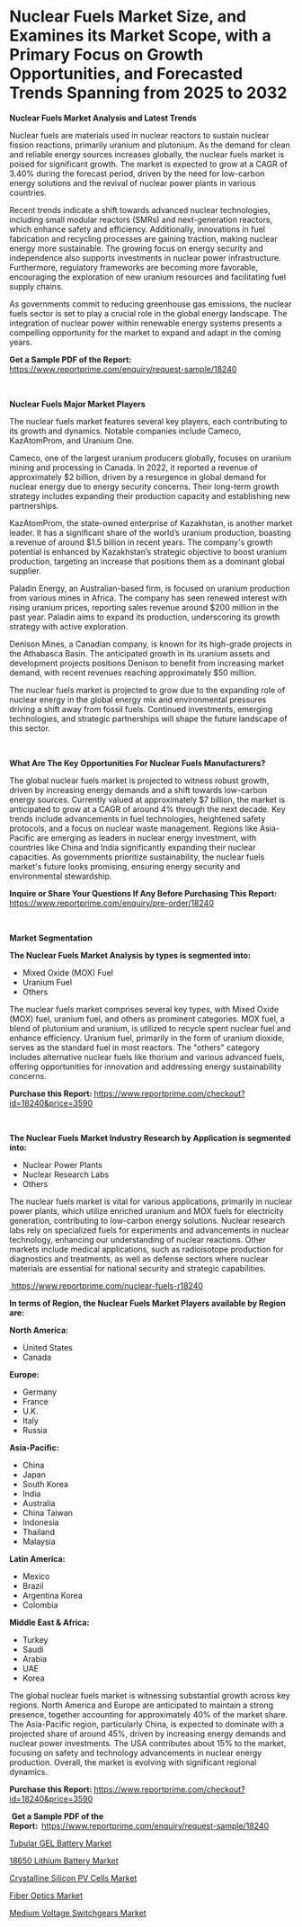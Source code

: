 <p><h1>Nuclear Fuels Market Size, and Examines its Market Scope, with a Primary Focus on Growth Opportunities, and Forecasted Trends Spanning from 2025 to 2032</h1></p><p><strong>Nuclear Fuels Market Analysis and Latest Trends</strong></p>
<p><p>Nuclear fuels are materials used in nuclear reactors to sustain nuclear fission reactions, primarily uranium and plutonium. As the demand for clean and reliable energy sources increases globally, the nuclear fuels market is poised for significant growth. The market is expected to grow at a CAGR of 3.40% during the forecast period, driven by the need for low-carbon energy solutions and the revival of nuclear power plants in various countries.</p><p>Recent trends indicate a shift towards advanced nuclear technologies, including small modular reactors (SMRs) and next-generation reactors, which enhance safety and efficiency. Additionally, innovations in fuel fabrication and recycling processes are gaining traction, making nuclear energy more sustainable. The growing focus on energy security and independence also supports investments in nuclear power infrastructure. Furthermore, regulatory frameworks are becoming more favorable, encouraging the exploration of new uranium resources and facilitating fuel supply chains.</p><p>As governments commit to reducing greenhouse gas emissions, the nuclear fuels sector is set to play a crucial role in the global energy landscape. The integration of nuclear power within renewable energy systems presents a compelling opportunity for the market to expand and adapt in the coming years.</p></p>
<p><strong>Get a Sample PDF of the Report:&nbsp;</strong> <a href="https://www.reportprime.com/enquiry/request-sample/18240?utm_campaign=1130&utm_medium=2&utm_source=Github&utm_content=ia&utm_term=19032025&utm_id=nuclear-fuels">https://www.reportprime.com/enquiry/request-sample/18240</a></p>
<p>&nbsp;</p>
<p><strong>Nuclear Fuels Major Market Players</strong></p>
<p><p>The nuclear fuels market features several key players, each contributing to its growth and dynamics. Notable companies include Cameco, KazAtomProm, and Uranium One. </p><p>Cameco, one of the largest uranium producers globally, focuses on uranium mining and processing in Canada. In 2022, it reported a revenue of approximately $2 billion, driven by a resurgence in global demand for nuclear energy due to energy security concerns. Their long-term growth strategy includes expanding their production capacity and establishing new partnerships.</p><p>KazAtomProm, the state-owned enterprise of Kazakhstan, is another market leader. It has a significant share of the world’s uranium production, boasting a revenue of around $1.5 billion in recent years. The company's growth potential is enhanced by Kazakhstan’s strategic objective to boost uranium production, targeting an increase that positions them as a dominant global supplier.</p><p>Paladin Energy, an Australian-based firm, is focused on uranium production from various mines in Africa. The company has seen renewed interest with rising uranium prices, reporting sales revenue around $200 million in the past year. Paladin aims to expand its production, underscoring its growth strategy with active exploration.</p><p>Denison Mines, a Canadian company, is known for its high-grade projects in the Athabasca Basin. The anticipated growth in its uranium assets and development projects positions Denison to benefit from increasing market demand, with recent revenues reaching approximately $50 million.</p><p>The nuclear fuels market is projected to grow due to the expanding role of nuclear energy in the global energy mix and environmental pressures driving a shift away from fossil fuels. Continued investments, emerging technologies, and strategic partnerships will shape the future landscape of this sector.</p></p>
<p>&nbsp;</p>
<p><strong>What Are The Key Opportunities For Nuclear Fuels Manufacturers?</strong></p>
<p><p>The global nuclear fuels market is projected to witness robust growth, driven by increasing energy demands and a shift towards low-carbon energy sources. Currently valued at approximately $7 billion, the market is anticipated to grow at a CAGR of around 4% through the next decade. Key trends include advancements in fuel technologies, heightened safety protocols, and a focus on nuclear waste management. Regions like Asia-Pacific are emerging as leaders in nuclear energy investment, with countries like China and India significantly expanding their nuclear capacities. As governments prioritize sustainability, the nuclear fuels market's future looks promising, ensuring energy security and environmental stewardship.</p></p>
<p><strong>Inquire or Share Your Questions If Any Before Purchasing This Report:</strong> <a href="https://www.reportprime.com/enquiry/pre-order/18240?utm_campaign=1130&utm_medium=2&utm_source=Github&utm_content=ia&utm_term=19032025&utm_id=nuclear-fuels">https://www.reportprime.com/enquiry/pre-order/18240</a></p>
<p>&nbsp;</p>
<p><strong>Market Segmentation</strong></p>
<p><strong>The Nuclear Fuels Market Analysis by types is segmented into:</strong></p>
<p><ul><li>Mixed Oxide (MOX) Fuel</li><li>Uranium Fuel</li><li>Others</li></ul></p>
<p><p>The nuclear fuels market comprises several key types, with Mixed Oxide (MOX) fuel, uranium fuel, and others as prominent categories. MOX fuel, a blend of plutonium and uranium, is utilized to recycle spent nuclear fuel and enhance efficiency. Uranium fuel, primarily in the form of uranium dioxide, serves as the standard fuel in most reactors. The "others" category includes alternative nuclear fuels like thorium and various advanced fuels, offering opportunities for innovation and addressing energy sustainability concerns.</p></p>
<p><strong>Purchase this Report:&nbsp;</strong><a href="https://www.reportprime.com/checkout?id=18240&price=3590&utm_campaign=1130&utm_medium=2&utm_source=Github&utm_content=ia&utm_term=19032025&utm_id=nuclear-fuels">https://www.reportprime.com/checkout?id=18240&price=3590</a></p>
<p>&nbsp;</p>
<p><strong>The Nuclear Fuels Market Industry Research by Application is segmented into:</strong></p>
<p><ul><li>Nuclear Power Plants</li><li>Nuclear Research Labs</li><li>Others</li></ul></p>
<p><p>The nuclear fuels market is vital for various applications, primarily in nuclear power plants, which utilize enriched uranium and MOX fuels for electricity generation, contributing to low-carbon energy solutions. Nuclear research labs rely on specialized fuels for experiments and advancements in nuclear technology, enhancing our understanding of nuclear reactions. Other markets include medical applications, such as radioisotope production for diagnostics and treatments, as well as defense sectors where nuclear materials are essential for national security and strategic capabilities.</p></p>
<p><a href="https://www.reportprime.com/nuclear-fuels-r18240?utm_campaign=1130&utm_medium=2&utm_source=Github&utm_content=ia&utm_term=19032025&utm_id=nuclear-fuels">&nbsp;https://www.reportprime.com/nuclear-fuels-r18240</a></p>
<p><strong>In terms of Region, the Nuclear Fuels Market Players available by Region are:</strong></p>
<p>
    <p> <strong> North America: </strong>
        <ul>
            <li>United States</li>
            <li>Canada</li>
        </ul>
        </p> 
    <p> <strong> Europe: </strong>
        <ul>
            <li>Germany</li>
            <li>France</li>
            <li>U.K.</li>
            <li>Italy</li>
            <li>Russia</li>
        </ul>
        </p> 
    <p> <strong> Asia-Pacific: </strong>
        <ul>
            <li>China</li>
            <li>Japan</li>
            <li>South Korea</li>
            <li>India</li>
            <li>Australia</li>
            <li>China Taiwan</li>
            <li>Indonesia</li>
            <li>Thailand</li>
            <li>Malaysia</li>
        </ul>
        </p> 
    <p> <strong> Latin America: </strong>
        <ul>
            <li>Mexico</li>
            <li>Brazil</li>
            <li>Argentina Korea</li>
            <li>Colombia</li>
        </ul>
        </p> 
    <p> <strong> Middle East & Africa: </strong>
        <ul>
            <li>Turkey</li>
            <li>Saudi</li>
            <li>Arabia</li>
            <li>UAE</li>
            <li>Korea</li>
        </ul>
    </p>
    </p>
<p><p>The global nuclear fuels market is witnessing substantial growth across key regions. North America and Europe are anticipated to maintain a strong presence, together accounting for approximately 40% of the market share. The Asia-Pacific region, particularly China, is expected to dominate with a projected share of around 45%, driven by increasing energy demands and nuclear power investments. The USA contributes about 15% to the market, focusing on safety and technology advancements in nuclear energy production. Overall, the market is evolving with significant regional dynamics.</p></p>
<p><strong>Purchase this Report: </strong><a href="https://www.reportprime.com/checkout?id=18240&price=3590&utm_campaign=1130&utm_medium=2&utm_source=Github&utm_content=ia&utm_term=19032025&utm_id=nuclear-fuels">https://www.reportprime.com/checkout?id=18240&price=3590</a></p>
<p>&nbsp;<strong>Get a Sample PDF of the Report:&nbsp;&nbsp;</strong><a href="https://www.reportprime.com/enquiry/request-sample/18240?utm_campaign=1130&utm_medium=2&utm_source=Github&utm_content=ia&utm_term=19032025&utm_id=nuclear-fuels">https://www.reportprime.com/enquiry/request-sample/18240</a></p>
<p><strong></strong></p>
<p><p><a href="https://github.com/pupekironim/Market-Research-Report-List-1/blob/main/tubular-gel-battery-market.md?utm_campaign=1130&utm_medium=2&utm_source=Github&utm_content=ia&utm_term=19032025&utm_id=nuclear-fuels">Tubular GEL Battery Market</a></p><p><a href="https://github.com/ertssmelov0/Market-Research-Report-List-1/blob/main/18650-lithium-battery-market.md?utm_campaign=1130&utm_medium=2&utm_source=Github&utm_content=ia&utm_term=19032025&utm_id=nuclear-fuels">18650 Lithium Battery Market</a></p><p><a href="https://github.com/sibellanikmn/Market-Research-Report-List-1/blob/main/crystalline-silicon-pv-cells-market.md?utm_campaign=1130&utm_medium=2&utm_source=Github&utm_content=ia&utm_term=19032025&utm_id=nuclear-fuels">Crystalline Silicon PV Cells Market</a></p><p><a href="https://github.com/heeildannas/Market-Research-Report-List-1/blob/main/fiber-optics-market.md?utm_campaign=1130&utm_medium=2&utm_source=Github&utm_content=ia&utm_term=19032025&utm_id=nuclear-fuels">Fiber Optics Market</a></p><p><a href="https://github.com/astadtetcha28/Market-Research-Report-List-1/blob/main/medium-voltage-switchgears-market.md?utm_campaign=1130&utm_medium=2&utm_source=Github&utm_content=ia&utm_term=19032025&utm_id=nuclear-fuels">Medium Voltage Switchgears Market</a></p></p>